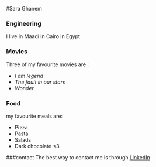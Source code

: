 #Sara Ghanem
### Engineering

I live in Maadi in Cairo in Egypt

### Movies
Three of my favourite movies are :
- *I am legend*
- *The fault in our stars*
- *Wonder*

### Food
my favourite meals are:
- Pizza
- Pasta
- Salads
- Dark chocolate <3

###contact
The best way to contact me is through [LinkedIn](www.linkedin.com/in/sara-m-ghanem-4514648b)
